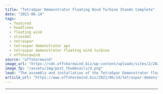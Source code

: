 ```yaml
---
title: "TetraSpar Demonstrator Floating Wind Turbine Stands Complete"
date: "2021-06-14"
tags: 
  - featured
  - headlines
  - floating wind
  - stiesdal
  - tetraspar
  - tetraspar demonstrator aps
  - tetraspar demonstrator floating wind turbine
  - offshorewind
source: "offshorewind"
image_url: "https://cdn.offshorewind.biz/wp-content/uploads/sites/2/2021/06/14121504/TetraSpar-Demonstrator-Floating-Wind-Turbine-Ready-to-Deploy.png"
image_fp: "/assets/img/post_thumbnails/9.png"
lead: "The assembly and installation of the TetraSpar Demonstrator floating wind turbine has been completed"
article_url: "https://www.offshorewind.biz/2021/06/14/tetraspar-demonstrator-floating-wind-turbine-stands-complete/"
---
```


---
